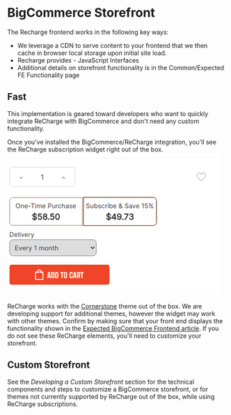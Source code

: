 # BigCommerce Storefront

The Recharge frontend works in the following key ways:
* We leverage a CDN to serve content to your frontend that we then cache in browser local storage upon initial site load.
* Recharge provides - JavaScript Interfaces
* Additional details on storefront functionality is in the Common/Expected FE Functionality page

## Fast
This implementation is geared toward developers who want to quickly integrate ReCharge with BigCommerce and don't need any custom functionality.

Once you've installed the BigCommerce/ReCharge integration, you'll see the ReCharge subscription widget right out of the box.
![sub widget](assets/images/sub-widget.png)

ReCharge works with the [Cornerstone](https://support.bigcommerce.com/s/article/Cornerstone-Theme-Manual) theme out of the box. We are developing support for additional themes, however the widget may work with other themes. Confirm by making sure that your front end displays the functionality shown in the [Expected BigCommerce Frontend article](docs/bigcommerce-functionality.md).
If you do not see these ReCharge elements, you'll need to customize your storefront.

## Custom Storefront

See the *Developing a Custom Storefront* section for the technical components and steps to customize a BigCommerce storefront, or for themes not currently supported by ReCharge out of the box, while using ReCharge subscriptions.



